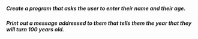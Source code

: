 
##### Create a program that asks the user to enter their name and their age.
##### Print out a message addressed to them that tells them the year that they will turn 100 years old.
